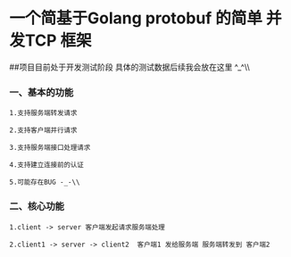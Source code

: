 # 一个简基于Golang protobuf 的简单 并发TCP 框架

##项目目前处于开发测试阶段 具体的测试数据后续我会放在这里 ^_^\\\

### 一、基本的功能
    1.支持服务端转发请求
    
    2.支持客户端并行请求
    
    3.支持服务端接口处理请求 
    
    4.支持建立连接前的认证
    
    5.可能存在BUG -_-\\
### 二、核心功能
    1.client -> server 客户端发起请求服务端处理
    
    2.client1 -> server -> client2  客户端1 发给服务端 服务端转发到 客户端2
    
